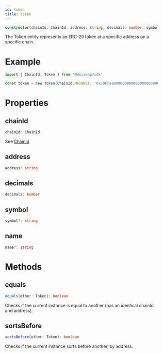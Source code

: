 ```yaml
---
id: token
title: Token
---
```


```typescript
constructor(chainId: ChainId, address: string, decimals: number, symbol?: string, name?: string)
```

The Token entity represents an ERC-20 token at a specific address on a specific chain.

# Example

```typescript
import { ChainId, Token } from '@uniswap/sdk'

const token = new Token(ChainId.MAINNET, '0xc0FFee0000000000000000000000000000000000', 18, 'HOT', 'Caffeine')
```

# Properties

## chainId

```typescript
chainId: ChainId
```

See [ChainId](other-exports/#chainid)

## address

```typescript
address: string
```

## decimals

```typescript
decimals: number
```

## symbol

```typescript
symbol?: string
```

## name

```typescript
name?: string
```

# Methods

## equals

```typescript
equals(other: Token): boolean
```

Checks if the current instance is equal to another (has an identical chainId and address).

## sortsBefore

```typescript
sortsBefore(other: Token): boolean
```

Checks if the current instance sorts before another, by address.
